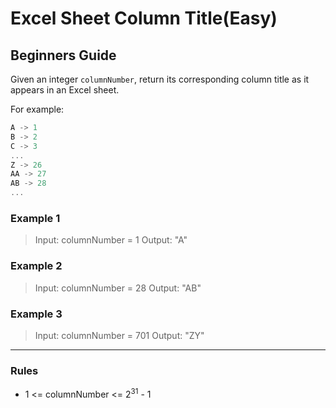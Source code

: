 # Excel Sheet Column Title(Easy)

## Beginners Guide

Given an integer `columnNumber`, return its corresponding column title as it appears in an Excel sheet.

For example:

```go
A -> 1
B -> 2
C -> 3
...
Z -> 26
AA -> 27
AB -> 28 
...
```

### Example 1

> Input: columnNumber = 1
Output: "A"

### Example 2

> Input: columnNumber = 28
Output: "AB"

### Example 3

> Input: columnNumber = 701
Output: "ZY"

---

### Rules

* 1 <= columnNumber <= 2$^{31}$ - 1
